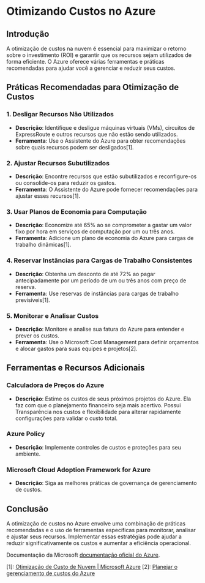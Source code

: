 # Otimizando Custos no Azure

## Introdução
A otimização de custos na nuvem é essencial para maximizar o retorno sobre o investimento (ROI) e garantir que os recursos sejam utilizados de forma eficiente. O Azure oferece várias ferramentas e práticas recomendadas para ajudar você a gerenciar e reduzir seus custos.

## Práticas Recomendadas para Otimização de Custos

### 1. Desligar Recursos Não Utilizados
- **Descrição**: Identifique e desligue máquinas virtuais (VMs), circuitos de ExpressRoute e outros recursos que não estão sendo utilizados.
- **Ferramenta**: Use o Assistente do Azure para obter recomendações sobre quais recursos podem ser desligados[1].

### 2. Ajustar Recursos Subutilizados
- **Descrição**: Encontre recursos que estão subutilizados e reconfigure-os ou consolide-os para reduzir os gastos.
- **Ferramenta**: O Assistente do Azure pode fornecer recomendações para ajustar esses recursos[1].

### 3. Usar Planos de Economia para Computação
- **Descrição**: Economize até 65% ao se comprometer a gastar um valor fixo por hora em serviços de computação por um ou três anos.
- **Ferramenta**: Adicione um plano de economia do Azure para cargas de trabalho dinâmicas[1].

### 4. Reservar Instâncias para Cargas de Trabalho Consistentes
- **Descrição**: Obtenha um desconto de até 72% ao pagar antecipadamente por um período de um ou três anos com preço de reserva.
- **Ferramenta**: Use reservas de instâncias para cargas de trabalho previsíveis[1].

### 5. Monitorar e Analisar Custos
- **Descrição**: Monitore e analise sua fatura do Azure para entender e prever os custos.
- **Ferramenta**: Use o Microsoft Cost Management para definir orçamentos e alocar gastos para suas equipes e projetos[2].

## Ferramentas e Recursos Adicionais

### Calculadora de Preços do Azure
- **Descrição**: Estime os custos de seus próximos projetos do Azure. Ela faz com que o planejamento financeiro seja mais acertivo. Possui Transparência nos custos e flexibilidade para alterar rapidamente configurações para validar o custo total.

### Azure Policy
- **Descrição**: Implemente controles de custos e proteções para seu ambiente.

### Microsoft Cloud Adoption Framework for Azure
- **Descrição**: Siga as melhores práticas de governança de gerenciamento de custos.

## Conclusão
A otimização de custos no Azure envolve uma combinação de práticas recomendadas e o uso de ferramentas específicas para monitorar, analisar e ajustar seus recursos. Implementar essas estratégias pode ajudar a reduzir significativamente os custos e aumentar a eficiência operacional.

Documentação da Microsoft [documentação oficial do Azure](https://azure.microsoft.com/pt-br/solutions/cost-optimization/).

[1]: [Otimização de Custo de Nuvem | Microsoft Azure](https://azure.microsoft.com/pt-br/solutions/cost-optimization/)
[2]: [Planejar o gerenciamento de custos do Azure](https://learn.microsoft.com/pt-br/azure/cost-management-billing/understand/plan-manage-costs)
